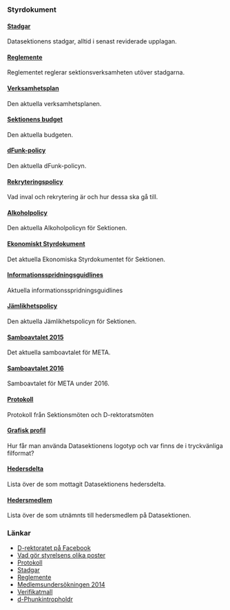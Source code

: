 ### Styrdokument

#### [Stadgar](http://styrdokument.datasektionen.se/stadgar)

Datasektionens stadgar, alltid i senast reviderade upplagan.

#### [Reglemente](http://styrdokument.datasektionen.se/reglemente)

Reglementet reglerar sektionsverksamheten utöver stadgarna.

#### [Verksamhetsplan](/organisation/verksamhetsplan)

Den aktuella verksamhetsplanen.

#### [Sektionens budget](/organisation/budget)

Den aktuella budgeten.

#### [dFunk-policy](http://styrdokument.datasektionen.se/dfunkpolicy)

Den aktuella dFunk-policyn.

#### [Rekryteringspolicy](http://styrdokument.datasektionen.se/rekryteringspolicy)

Vad inval och rekrytering är och hur dessa ska gå till.

#### [Alkoholpolicy](http://styrdokument.datasektionen.se/alkoholpolicy)

Den aktuella Alkoholpolicyn för Sektionen.

#### [Ekonomiskt Styrdokument](http://styrdokument.datasektionen.se/ekonomiskt_styrdokument)

Det aktuella Ekonomiska Styrdokumentet för Sektionen.

#### [Informationsspridningsguidlines](http://styrdokument.datasektionen.se/informationsspridningsguidelines)

Aktuella informationsspridningsguidlines

#### [Jämlikhetspolicy](http://styrdokument.datasektionen.se/jamlikhetspolicy)

Den aktuella Jämlikhetspolicyn för Sektionen.

#### [Samboavtalet 2015](https://static.datasektionen.se/organisation/samboendeavtal.pdf)

Det aktuella samboavtalet för META.

#### [Samboavtalet 2016](https://static.datasektionen.se/organisation/samboendeavtal_2016.pdf)

Samboavtalet för META under 2016.

#### [Protokoll](/organisation/protokoll)

Protokoll från Sektionsmöten och D-rektoratsmöten

#### [Grafisk profil](/organisation/grafisk-profil)

Hur får man använda Datasektionens logotyp och var finns de i
tryckvänliga filformat?

#### [Hedersdelta](/sektionen/hedersdelta)

Lista över de som mottagit Datasektionens hedersdelta.

#### [Hedersmedlem](/sektionen/hedersmedlem)

Lista över de som utnämnts till hedersmedlem på Datasektionen.

### Länkar

-   [D-rektoratet på Facebook](https://facebook.com/drektoratet/)
-   [Vad gör styrelsens olika poster](/sektionen/sammansattning)
-   [Protokoll](/sektionen/formalia/protokoll)
-   [Stadgar](http://styrdokument.datasektionen.se/stadgar)
-   [Reglemente](http://styrdokument.datasektionen.se/reglemente)
-   [Medlemsundersökningen 2014](https://static.datasektionen.se/organisation/medlemsundersokningen-2014.pdf)
-   [Verifikatmall](http://static.datasektionen.se/kvittomall-ht16)
-   [d-Phunkintropholdr](http://static.datasektionen.se/intropholdr-2016-11-30)
